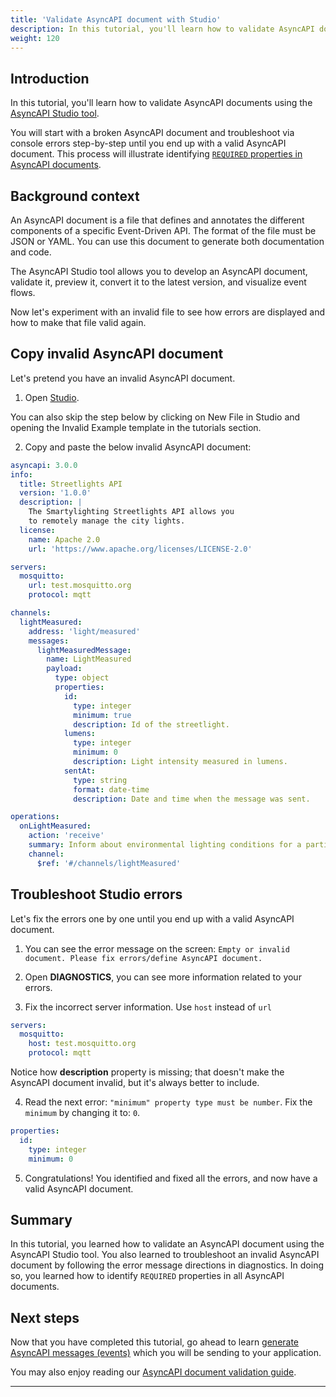 ```yaml
---
title: 'Validate AsyncAPI document with Studio'
description: In this tutorial, you'll learn how to validate AsyncAPI documents using the AsyncAPI Studio tool.
weight: 120
---
```


## Introduction

In this tutorial, you'll learn how to validate AsyncAPI documents using the [AsyncAPI Studio tool](https://studio.asyncapi.com/).

You will start with a broken AsyncAPI document and troubleshoot via console errors step-by-step until you end up with a valid AsyncAPI document. This process will illustrate identifying [`REQUIRED` properties in AsyncAPI documents](https://www.asyncapi.com/docs/reference/specification/latest#A2SObject).

## Background context

An AsyncAPI document is a file that defines and annotates the different components of a specific Event-Driven API. The format of the file must be JSON or YAML. You can use this document to generate both documentation and code.

The AsyncAPI Studio tool allows you to develop an AsyncAPI document, validate it, preview it, convert it to the latest version, and visualize event flows.

Now let's experiment with an invalid file to see how errors are displayed and how to make that file valid again.

## Copy invalid AsyncAPI document

Let's pretend you have an invalid AsyncAPI document.

1. Open [Studio](https://studio.asyncapi.com/).

<Remember>

You can also skip the step below by clicking on New File in Studio and opening the Invalid Example template in the tutorials section.

</Remember>

2. Copy and paste the below invalid AsyncAPI document:

```yaml
asyncapi: 3.0.0
info:
  title: Streetlights API
  version: '1.0.0'
  description: |
    The Smartylighting Streetlights API allows you
    to remotely manage the city lights.
  license:
    name: Apache 2.0
    url: 'https://www.apache.org/licenses/LICENSE-2.0'

servers:
  mosquitto:
    url: test.mosquitto.org
    protocol: mqtt

channels:
  lightMeasured:
    address: 'light/measured'
    messages:
      lightMeasuredMessage:
        name: LightMeasured
        payload:
          type: object
          properties:
            id:
              type: integer
              minimum: true
              description: Id of the streetlight.
            lumens:
              type: integer
              minimum: 0
              description: Light intensity measured in lumens.
            sentAt:
              type: string
              format: date-time
              description: Date and time when the message was sent.

operations:
  onLightMeasured:
    action: 'receive'
    summary: Inform about environmental lighting conditions for a particular streetlight.
    channel:
      $ref: '#/channels/lightMeasured'
```

## Troubleshoot Studio errors

Let's fix the errors one by one until you end up with a valid AsyncAPI document.

1. You can see the error message on the screen: `Empty or invalid document. Please fix errors/define AsyncAPI document.`

2. Open **DIAGNOSTICS**, you can see more information related to your errors.

3. Fix the incorrect server information. Use `host` instead of `url`

```yaml
servers:
  mosquitto:
    host: test.mosquitto.org
    protocol: mqtt
```

<Remember>
Notice how <b>description</b> property is missing; that doesn't make the AsyncAPI document invalid, but it's always better to include.
</Remember>

4. Read the next error: `"minimum" property type must be number`. Fix the `minimum` by changing it to: `0`.

```yaml
properties:
  id:
    type: integer
    minimum: 0
```

5. Congratulations! You identified and fixed all the errors, and now have a valid AsyncAPI document.

## Summary

In this tutorial, you learned how to validate an AsyncAPI document using the AsyncAPI Studio tool. You also learned to troubleshoot an invalid AsyncAPI document by following the error message directions in diagnostics. In doing so, you learned how to identify `REQUIRED` properties in all AsyncAPI documents.

## Next steps

Now that you have completed this tutorial, go ahead to learn [generate AsyncAPI messages (events)](/docs/tutorials/generate-code) which you will be sending to your application.

You may also enjoy reading our [AsyncAPI document validation guide](/docs/guides/validate).

---

